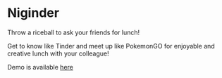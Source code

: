 # Niginder

Throw a riceball to ask your friends for lunch!

Get to know like Tinder and meet up like PokemonGO for enjoyable and creative lunch with your colleague!

Demo is available [here](https://cha9ro.github.io/niginder/)
